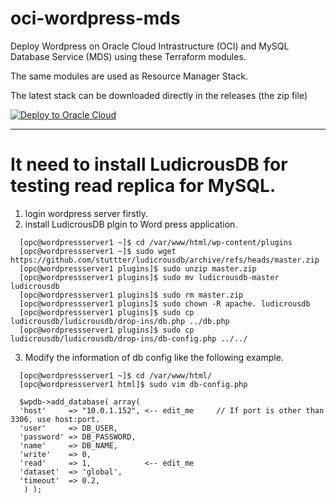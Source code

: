 # oci-wordpress-mds

Deploy Wordpress on Oracle Cloud Intrastructure (OCI) and MySQL Database Service (MDS) using these Terraform modules.

The same modules are used as Resource Manager Stack.

The latest stack can be downloaded directly in the releases (the zip file)

[![Deploy to Oracle Cloud](https://oci-resourcemanager-plugin.plugins.oci.oraclecloud.com/latest/deploy-to-oracle-cloud.svg)](https://cloud.oracle.com/resourcemanager/stacks/create?zipUrl=https://github.com/lefred/oci-wordpress-mds/releases/download/v1.9.1/stack_wordpress_mds.zip)


<hr/>

# It need to install LudicrousDB for testing read replica for MySQL.

1. login wordpress server firstly.
2. install LudicrousDB plgin to Word press application.
```
  [opc@wordpressserver1 ~]$ cd /var/www/html/wp-content/plugins
  [opc@wordpressserver1 ~]$ sudo wget https://github.com/stuttter/ludicrousdb/archive/refs/heads/master.zip
  [opc@wordpressserver1 plugins]$ sudo unzip master.zip
  [opc@wordpressserver1 plugins]$ sudo mv ludicrousdb-master ludicrousdb
  [opc@wordpressserver1 plugins]$ sudo rm master.zip
  [opc@wordpressserver1 plugins]$ sudo chown -R apache. ludicrousdb
  [opc@wordpressserver1 plugins]$ sudo cp ludicrousdb/ludicrousdb/drop-ins/db.php ../db.php
  [opc@wordpressserver1 plugins]$ sudo cp ludicrousdb/ludicrousdb/drop-ins/db-config.php ../../
```
3. Modify the information of db config like the following example.
```
  [opc@wordpressserver1 ~]$ cd /var/www/html/
  [opc@wordpressserver1 html]$ sudo vim db-config.php
  
  $wpdb->add_database( array(
  'host'     => "10.0.1.152", <-- edit_me     // If port is other than 3306, use host:port.
  'user'     => DB_USER,
  'password' => DB_PASSWORD,
  'name'     => DB_NAME,
  'write'    => 0,
  'read'     => 1,            <-- edit_me
  'dataset'  => 'global',
  'timeout'  => 0.2,     
   ) );
```

